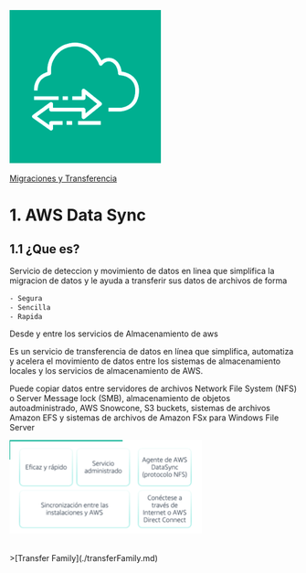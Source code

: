 ![Daya Sync](../00_assets/Migraciones%20y%20Transferencias/dataSync-logo.png)

[Migraciones y Transferencia](../12-MigracionesyTransferencias/)

# 1. AWS Data Sync

## 1.1 ¿Que es?

Servicio de deteccion y movimiento de datos en linea que simplifica la migracion de datos y le ayuda a transferir sus datos de archivos de forma

    - Segura
    - Sencilla
    - Rapida

Desde y entre los servicios de Almacenamiento de aws

Es un servicio de transferencia de datos en línea que simplifica, automatiza y acelera el movimiento de datos entre los sistemas de almacenamiento locales y los servicios de almacenamiento de AWS. 

Puede copiar datos entre servidores de archivos Network File System (NFS) o Server Message lock (SMB), almacenamiento de objetos autoadministrado, AWS Snowcone, S3 buckets, sistemas de archivos Amazon EFS y sistemas de archivos de Amazon FSx para Windows File Server

![Ventajas](../00_assets/Migraciones%20y%20Transferencias/ventajas.png)

<br>
>[Transfer Family](./transferFamily.md)